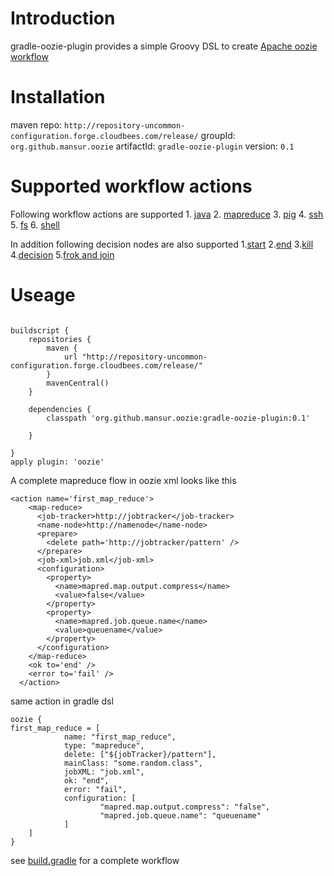 # Introduction
gradle-oozie-plugin provides a simple Groovy DSL to create [Apache oozie workflow](http://oozie.apache.org/)

# Installation
maven repo: `http://repository-uncommon-configuration.forge.cloudbees.com/release/`
groupId: `org.github.mansur.oozie`
artifactId: `gradle-oozie-plugin`
version: `0.1`

# Supported workflow actions
Following workflow actions are supported 
    1. [java](http://oozie.apache.org/docs/3.3.0/WorkflowFunctionalSpec.html#a3.2.7_Java_Action)
    2. [mapreduce](http://oozie.apache.org/docs/3.3.0/WorkflowFunctionalSpec.html#a3.2.2_Map-Reduce_Action)
    3. [pig](http://oozie.apache.org/docs/3.3.0/WorkflowFunctionalSpec.html#a3.2.3_Pig_Action)
    4. [ssh](http://oozie.apache.org/docs/3.3.0/WorkflowFunctionalSpec.html#a3.2.5_Ssh_Action)
    5. [fs](http://oozie.apache.org/docs/3.3.0/WorkflowFunctionalSpec.html#a3.2.4_Fs_HDFS_action)
    6. [shell](http://oozie.apache.org/docs/3.3.0/DG_ShellActionExtension.html)
    
In addition following decision nodes are also supported
 1.[start](http://oozie.apache.org/docs/3.3.0/WorkflowFunctionalSpec.html#a3.1.1_Start_Control_Node)
 2.[end](http://oozie.apache.org/docs/3.3.0/WorkflowFunctionalSpec.html#a3.1.2_End_Control_Node)
 3.[kill](http://oozie.apache.org/docs/3.3.0/WorkflowFunctionalSpec.html#a3.1.3_Kill_Control_Node)
 4.[decision](http://oozie.apache.org/docs/3.3.0/WorkflowFunctionalSpec.html#a3.1.4_Decision_Control_Node)
 5.[frok and join](http://oozie.apache.org/docs/3.3.0/WorkflowFunctionalSpec.html#a3.1.5_Fork_and_Join_Control_Nodes)
    
# Useage

```

buildscript {
    repositories {
        maven {
            url "http://repository-uncommon-configuration.forge.cloudbees.com/release/"
        }
        mavenCentral()
    }

    dependencies {
        classpath 'org.github.mansur.oozie:gradle-oozie-plugin:0.1'

    }

}
apply plugin: 'oozie'

```


A complete mapreduce flow in oozie xml looks like this

```
<action name='first_map_reduce'>
    <map-reduce>
      <job-tracker>http://jobtracker</job-tracker>
      <name-node>http://namenode</name-node>
      <prepare>
        <delete path='http://jobtracker/pattern' />
      </prepare>
      <job-xml>job.xml</job-xml>
      <configuration>
        <property>
          <name>mapred.map.output.compress</name>
          <value>false</value>
        </property>
        <property>
          <name>mapred.job.queue.name</name>
          <value>queuename</value>
        </property>
      </configuration>
    </map-reduce>
    <ok to='end' />
    <error to='fail' />
  </action>
```

same action in gradle dsl

```
oozie {
first_map_reduce = [
            name: "first_map_reduce",
            type: "mapreduce",
            delete: ["${jobTracker}/pattern"],
            mainClass: "some.random.class",
            jobXML: "job.xml",
            ok: "end",
            error: "fail",
            configuration: [
                    "mapred.map.output.compress": "false",
                    "mapred.job.queue.name": "queuename"
            ]
    ]
}
```

see [build.gradle](https://github.com/MuhammadAshraf/gradle-oozie-plugin/blob/master/example/build.gradle) for a complete workflow

    